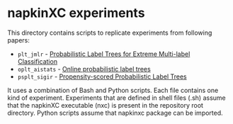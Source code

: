 # napkinXC experiments

This directory contains scripts to replicate experiments from following papers:
- `plt_jmlr` - [Probabilistic Label Trees for Extreme Multi-label Classification](https://arxiv.org/abs/2009.11218)
- `oplt_aistats` - [Online probabilistic label trees](http://proceedings.mlr.press/v130/jasinska-kobus21a.html)
- `psplt_sigir` - [Propensity-scored Probabilistic Label Trees](https://dl.acm.org/doi/10.1145/3404835.3463084)

It uses a combination of Bash and Python scripts. Each file contains one kind of experiment.
Experiments that are defined in shell files (.sh) assume that the napkinXC executable (nxc) is present in the repository root directory.
Python scripts assume that napkinxc package can be imported.

